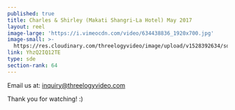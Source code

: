 ```yaml
---
published: true
title: Charles & Shirley (Makati Shangri-La Hotel) May 2017
layout: reel
image-large: 'https://i.vimeocdn.com/video/634438836_1920x700.jpg'
image-small: >-
  https://res.cloudinary.com/threelogyvideo/image/upload/v1528392634/sde/shirley_a.jpg
link: YhzQ2IQ12TE
type: sde
section-rank: 64
---
```

Email us at: inquiry@threelogyvideo.com

Thank you for watching! :)
